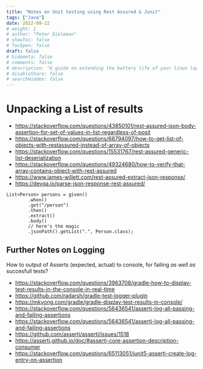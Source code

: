 ```yaml
---
title: "Notes on Unit testing using Rest Assured & Junit"
tags: ["Java"]
date: 2022-09-22
# weight: 1
# author: "Peter Dieleman"
# showToc: false
# TocOpen: false
draft: false
# hidemeta: false
# comments: false
# description: "A guide on extending the battery life of your linux laptop"
# disableShare: false
# searchHidden: false
---
```


# Unpacking a List of results

- <https://stackoverflow.com/questions/43850101/rest-assured-json-body-assertion-for-set-of-values-in-list-regardless-of-posit>
- <https://stackoverflow.com/questions/68794097/how-to-get-list-of-objects-with-restassured-instead-of-array-of-objects>
- <https://stackoverflow.com/questions/15531767/rest-assured-generic-list-deserialization>
- <https://stackoverflow.com/questions/49324680/how-to-verify-that-array-contains-object-with-rest-assured>
- <https://www.james-willett.com/rest-assured-extract-json-response/>
- <https://devqa.io/parse-json-response-rest-assured/>

```
List<Person> persons = given()
        .when()
        .get("/person")
        .then()
        .extract()
        .body()
        // here's the magic
        .jsonPath().getList(".", Person.class);
```

## Further Notes on Logging

How to output of Asserts (expected, actual) to console, for failing _as well as_ succesfull tests?

- <https://stackoverflow.com/questions/3963708/gradle-how-to-display-test-results-in-the-console-in-real-time>
- <https://github.com/radarsh/gradle-test-logger-plugin>
- <https://mkyong.com/gradle/gradle-display-test-results-in-console/>
- <https://stackoverflow.com/questions/56436541/assertj-log-all-passing-and-failing-assertions>
- <https://stackoverflow.com/questions/56436541/assertj-log-all-passing-and-failing-assertions>
- <https://github.com/assertj/assertj/issues/1518>
- <https://assertj.github.io/doc/#assertj-core-assertion-description-consumer>
- <https://stackoverflow.com/questions/65113051/junit5-assertj-create-log-entry-on-assertion>
